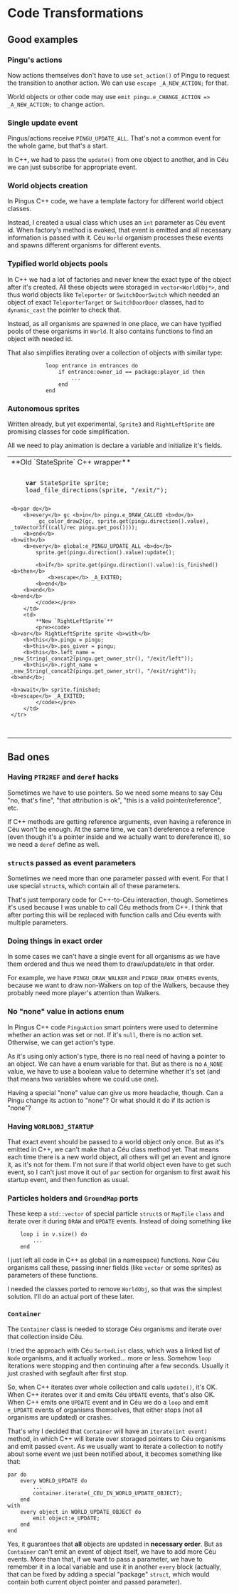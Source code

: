# Code Transformations

## Good examples

### Pingu's actions

Now actions themselves don't have to use `set_action()` of Pingu to request the transition to another action. We can use `escape _A_NEW_ACTION;` for that.

World objects or other code may use `emit pingu.e_CHANGE_ACTION => _A_NEW_ACTION;` to change action.

### Single update event

Pingus/actions receive `PINGU_UPDATE_ALL`. That's not a common event for the whole game, but that's a start.

In C++, we had to pass the `update()` from one object to another, and in Céu we can just subscribe for appropriate event.

### World objects creation

In Pingus C++ code, we have a template factory for different world object classes.

Instead, I created a usual class which uses an `int` parameter as Céu event id. When factory's method is evoked, that event is emitted and all necessary information is passed with it. Céu `World` organism processes these events and spawns different organisms for different events.

### Typified world objects pools

In C++ we had a lot of factories and never knew the exact type of the object after it's created. All these objects were storaged in `vector<WorldObj*>`, and thus world objects like `Teleporter` or `SwitchDoorSwitch` which needed an object of exact `TeleporterTarget` or `SwitchDoorDoor` classes, had to `dynamic_cast` the pointer to check that.

Instead, as all organisms are spawned in one place, we can have typified pools of these organisms in `World`. It also contains functions to find an object with needed id.

That also simplifies iterating over a collection of objects with similar type:

```
            loop entrance in entrances do
                if entrance:owner_id == package:player_id then
                    ...
                end
            end
```

### Autonomous sprites

Written already, but yet experimental, `Sprite3` and `RightLeftSprite` are promising classes for code simplification.

All we need to play animation is declare a variable and initialize it's fields.

<table width="100%" border="0">
    <tr valign="top">
        <td width="50%">
            **Old `StateSprite` C++ wrapper**
            <pre><code>
    <b>var</b> StateSprite sprite;
    load_file_directions(sprite, "/exit/");

    <b>par do</b>
        <b>every</b> gc <b>in</b> pingu.e_DRAW_CALLED <b>do</b>
            _gc_color_draw2(gc, sprite.get(pingu.direction().value), _toVector3f((call/rec pingu.get_pos())));
        <b>end</b>
    <b>with</b>
        <b>every</b> global:e_PINGU_UPDATE_ALL <b>do</b>
            sprite.get(pingu.direction().value):update();

            <b>if</b> sprite.get(pingu.direction().value):is_finished() <b>then</b>
                <b>escape</b> _A_EXITED;
            <b>end</b>
        <b>end</b>
    <b>end</b>
            </code></pre>
        </td>
        <td>
            **New `RightLeftSprite`**
            <pre><code>
    <b>var</b> RightLeftSprite sprite <b>with</b>
        <b>this</b>.pingu = pingu;
        <b>this</b>.pos_giver = pingu;
        <b>this</b>.left_name = _new_String(_concat2(pingu.get_owner_str(), "/exit/left"));
        <b>this</b>.right_name = _new_String(_concat2(pingu.get_owner_str(), "/exit/right"));
    <b>end</b>;

    <b>await</b> sprite.finished;
    <b>escape</b> _A_EXITED;
            </code></pre>
        </td>
    </tr>
</table>

## Bad ones

### Having `PTR2REF` and `deref` hacks

Sometimes we have to use pointers. So we need some means to say Céu "no, that's fine", "that attribution is ok", "this is a valid pointer/reference", etc.

If C++ methods are getting reference arguments, even having a reference in Céu won't be enough. At the same time, we can't dereference a reference (even though it's a pointer inside and we actually want to dereference it), so we need a `deref` define as well.

### `struct`s passed as event parameters

Sometimes we need more than one parameter passed with event. For that I use special `struct`s, which contain all of these parameters.

That's just temporary code for C++-to-Céu interaction, though. Sometimes it's used because I was unable to call Céu methods from C++. I think that after porting this will be replaced with function calls and Céu events with multiple parameters.

### Doing things in exact order

In some cases we can't have a single event for all organisms as we have them ordered and thus we need them to draw/update/etc in that order.

For example, we have `PINGU_DRAW_WALKER` and `PINGU_DRAW_OTHERS` events, because we want to draw non-Walkers on top of the Walkers, because they probably need more player's attention than Walkers.

### No "none" value in actions enum

In Pingus C++ code `PinguAction` smart pointers were used to determine whether an action was set or not. If it's `null`, there is no action set. Otherwise, we can get action's type.

As it's using only action's type, there is no real need of having a pointer to an object. We can have a enum variable for that. But as there is no `A_NONE` value, we have to use a boolean value to determine whether it's set (and that means two variables where we could use one).

Having a special "none" value can give us more headache, though. Can a Pingu change its action to "none"? Or what should it do if its action is "none"?

### Having `WORLDOBJ_STARTUP`

That exact event should be passed to a world object only once. But as it's emitted in C++, we can't make that a Céu class method yet. That means each time there is a new world object, all others will get an event and ignore it, as it's not for them. I'm not sure if that world object even have to get such event, so I can't just move it out of `par` section for organism to first await his startup event, and then function as usual.

### Particles holders and `GroundMap` ports

These keep a `std::vector` of special particle `struct`s or `MapTile` `class` and iterate over it during `DRAW` and `UPDATE` events. Instead of doing something like

```
	loop i in v.size() do
		...
	end
```

I just left all code in C++ as global (in a namespace) functions. Now Céu organisms call these, passing inner fields (like `vector` or some sprites) as parameters of these functions.

I needed the classes ported to remove `WorldObj`, so that was the simplest solution. I'll do an actual port of these later.

### `Container`

The `Container` class is needed to storage Céu organisms and iterate over that collection inside Céu.

I tried the approach with Céu `SortedList` class, which was a linked list of `Node` organisms, and it actually worked... more or less. Somehow `loop` iterations were stopping and then continuing after a few seconds. Usually it just crashed with segfault after first stop.

So, when C++ iterates over whole collection and calls `update()`, it's OK. When C++ iterates over it and emits Céu `UPDATE` events, that's also OK. When C++ emits one `UPDATE` event and in Céu we do a `loop` and emit `e_UPDATE` events of organisms themselves, that either stops (not all organisms are updated) or crashes.

That's why I decided that `Container` will have an `iterate(int event)` method, in which C++ will iterate over storaged pointers to Céu organisms and emit passed `event`. As we usually want to iterate a collection to notify about some event we just been notified about, it becomes something like that:

```
par do
    every WORLD_UPDATE do
        ...
        container.iterate(_CEU_IN_WORLD_UPDATE_OBJECT);
    end
with
    every object in WORLD_UPDATE_OBJECT do
        emit object:e_UPDATE;
    end
end
```

Yes, it guarantees that **all** objects are updated in **necessary order**. But as `Container` can't emit an event of object itself, we have to add more Céu events. More than that, if we want to pass a parameter, we have to remember it in a local variable and use it in another `every` block (actually, that can be fixed by adding a special "package" `struct`, which would contain both current object pointer and passed parameter).
